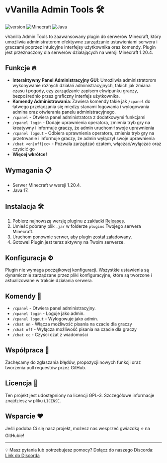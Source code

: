 # vVanilla Admin Tools 🛠

![version](https://img.shields.io/badge/version-1.0-blue.svg?cacheSeconds=2592000) ![Minecraft](https://img.shields.io/badge/Minecraft-1.20.4-brightgreen.svg) ![Java](https://img.shields.io/badge/Java-17-red.svg)

vVanilla Admin Tools to zaawansowany plugin do serwerów Minecraft, który umożliwia administratorom efektywne zarządzanie ustawieniami serwera i graczami poprzez intuicyjne interfejsy użytkownika oraz komendy. Plugin jest przeznaczony dla serwerów działających na wersji Minecraft 1.20.4.

## Funkcje 🔥

- **Interaktywny Panel Administracyjny GUI**: Umożliwia administratorom wykonywanie różnych działań administracyjnych, takich jak zmiana czasu i pogody, czy zarządzanie zapisem ekwipunku graczy, bezpośrednio przez graficzny interfejs użytkownika.
- **Komendy Administrowania**: Zawiera komendy takie jak `/cpanel` do łatwego przełączania się między stanami logowania i wylogowania admina oraz otwierania panelu administracyjnego.
- `/cpanel` - Otwiera panel administratora z dodatkowymi funkcjami
- `/cpanel login` - Dodaje uprawnienia operatora, zmienia tryb gry na kreatywny i informuje graczy, że admin uruchomił swoje uprawnienia
- `/cpanel logout` - Odbiera uprawnienia operatora, zmienia tryb gry na przetrwanie i informuje graczy, że admin wyłączył swoje uprawnienia
- `/chat <on|off|cc>` - Pozwala zarządzać czatem, włączać/wyłączać oraz czyścić go
- **Więcej wkrótce!**

## Wymagania 📋

- Serwer Minecraft w wersji 1.20.4.
- Java 17.

## Instalacja 🛠

1. Pobierz najnowszą wersję pluginu z zakładki [Releases](https://github.com/TwojaNazwaUzytkownika/vVanillaAdminTools/releases).
2. Umieść pobrany plik `.jar` w folderze `plugins` Twojego serwera Minecraft.
3. Uruchom ponownie serwer, aby plugin został załadowany.
4. Gotowe! Plugin jest teraz aktywny na Twoim serwerze.

## Konfiguracja ⚙

Plugin nie wymaga początkowej konfiguracji. Wszystkie ustawienia są dynamicznie zarządzane przez pliki konfiguracyjne, które są tworzone i aktualizowane w trakcie działania serwera.

## Komendy 📝

- `/cpanel` - Otwiera panel administracyjny.
- `/cpanel login` - Loguje jako admin.
- `/cpanel logout` - Wylogowuje jako admin.
- `/chat on` - Włącza możliwość pisania na czacie dla graczy
- `/chat off` - Wyłącza możliwość pisania na czacie dla graczy
- `/chat cc` - Czyści czat z wiadomości

## Współpraca 🤝

Zachęcamy do zgłaszania błędów, propozycji nowych funkcji oraz tworzenia pull requestów przez GitHub.

## Licencja 📄

Ten projekt jest udostępniony na licencji GPL-3. Szczegółowe informacje znajdziesz w pliku `LICENSE`.

## Wsparcie ❤

Jeśli podoba Ci się nasz projekt, możesz nas wesprzeć gwiazdką ⭐ na GitHubie!

---

💡 Masz pytania lub potrzebujesz pomocy? Dołącz do naszego Discorda: [Link do Discorda](https://discord.gg/JbNqg9m9Xf)
